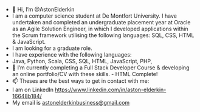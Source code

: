 - 👋 Hi, I’m @AstonElderkin
- I am a computer science student at De Montfort University. I have undertaken and completed an undergraduate placement year at Oracle as an Agile Solution Engineer, in which I developed applications within the Scrum framework utilising the following languages: SQL, CSS, HTML & JavaScript. 
- I am looking for a graduate role.
- I have experience with the following languages:
- Java, Python, Scala, CSS, SQL, HTML, JavaScript, PHP, 
- 🌱 I’m currently completing a Full Stack Developer Course & developing an online portfolio/CV with these skills. - HTML Complete!
- 📫 Theses are the best ways to get in contact with me: 
- I am on LinkedIn https://www.linkedin.com/in/aston-elderkin-16648b184/ 
- My email is astonelderkinbusiness@gmail.com

